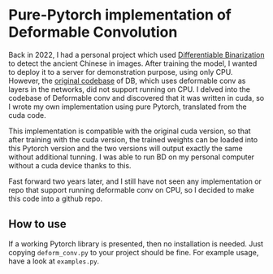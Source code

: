 # Pure-Pytorch implementation of Deformable Convolution

Back in 2022, I had a personal project which used [Differentiable Binarization](https://arxiv.org/abs/1911.08947) to detect the ancient Chinese in images. After training the model, I wanted to deploy it to a server for demonstration purpose, using only CPU. However, the [original codebase](https://github.com/MhLiao/DB) of DB, which uses deformable conv as layers in the networks, did not support running on CPU. I delved into the codebase of Deformable conv and discovered that it was  written in cuda, so I wrote my own implementation using pure Pytorch, translated from the cuda code. 

This implementation is compatible with the original cuda version, so that after training with the cuda version, the trained weights can be loaded into this Pytorch version and the two versions will output exactly the same without additional tunning. I was able to run BD on my personal computer without a cuda device thanks to this.
<!-- The early version of this code, thanks to which I was able to run DB on my personal computer without a cuda device, is left dormant on kaggle for years.  -->

Fast forward two years later, and I still have not seen any implementation or repo that support running deformable conv on CPU, so I decided to make this code into a github repo.

## How to use
If a working Pytorch library is presented, then no installation is needed. Just copying `deform_conv.py` to your project should be fine. For example usage, have a look at `examples.py`.